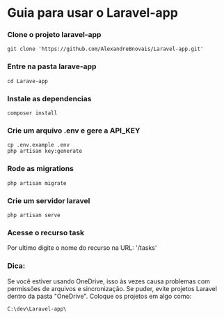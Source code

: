 # Guia para usar o Laravel-app

### Clone o projeto laravel-app

```
git clone 'https://github.com/AlexandreBnovais/Laravel-app.git'
```
### Entre na pasta larave-app
```
cd Larave-app
```
### Instale as dependencias 

```
composer install 
```

### Crie um arquivo .env e gere a API_KEY
```
cp .env.example .env
php artisan key:generate
```
### Rode as migrations 

```
php artisan migrate
```

### Crie um servidor laravel
```
php artisan serve
```
### Acesse o recurso task 
Por ultimo digite o nome do recurso na URL: '/tasks' 

### Dica: 
Se você estiver usando OneDrive, isso às vezes causa problemas com permissões de arquivos e sincronização. Se puder, evite projetos Laravel dentro da pasta "OneDrive". Coloque os projetos em algo como:
```
C:\dev\Laravel-app\
```
